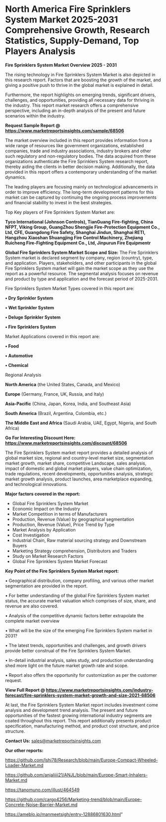 # North America Fire Sprinklers System Market 2025-2031 Comprehensive Growth, Research Statistics, Supply-Demand,  Top Players Analysis

<Strong> Fire Sprinklers System Market Overview 2025 - 2031</strong>

The rising technology in Fire Sprinklers System Market is also depicted in this research report. Factors that are boosting the growth of the market, and giving a positive push to thrive in the global market is explained in detail.

Furthermore, the report highlights on emerging trends, significant drivers, challenges, and opportunities, providing all necessary data for thriving in the industry. This report market research offers a comprehensive perspective, including an in-depth analysis of the present and future scenarios within the industry.

<strong>Request Sample Report @ <a href=https://www.marketreportsinsights.com/sample/68506>https://www.marketreportsinsights.com/sample/68506</a></strong>

The market overview included in this report provides information from a wide range of resources like government organizations, established companies, trade and industry associations, industry brokers and other such regulatory and non-regulatory bodies. The data acquired from these organizations authenticate the Fire Sprinklers System research report, thereby aiding the clients in better decision making. Additionally, the data provided in this report offers a contemporary understanding of the market dynamics.

The leading players are focusing mainly on technological advancements in order to improve efficiency. The long-term development patterns for this market can be captured by continuing the ongoing process improvements and financial stability to invest in the best strategies.

Top Key players of Fire Sprinklers System Market are:

<strong>Tyco International (Johnson Controls), TianGuang Fire-fighting, China NFPT, Viking Group, GuangZhou Shengjie Fire-Protection Equipment Co., Ltd, CFE, Guangdong Fire Safety, Shanghai Jindun, Shanghai RETI, Hangzhou Xiaoshan Shuangjing Fire Control Machinery, Zhejiang Ruicheng Fire-Fighting Equipment Co., Ltd, Jinpurun Fire Equipmentr</strong>

<strong><b>Global Fire Sprinklers System Market Scope and Size:</b></strong>
The Fire Sprinklers System market is declared segment by company, region (country), type, and application. Players, stakeholders, and other participants in the global Fire Sprinklers System market will gain the market scope as they use the report as a powerful resource. The segmental analysis focuses on revenue and product by type and application and the forecast period of 2025-2031.

Fire Sprinklers System Market Types covered in this report are:

<strong>• Dry Sprinkler System

• Wet Sprinkler System

• Deluge Sprinkler System

• Fire Sprinklers System</strong>

Market Applications covered in this report are:

<strong>• Food

• Automotive

• Chemical</strong> 

Regional Analysis

<strong>North America</strong> (the United States, Canada, and Mexico)

<strong>Europe</strong> (Germany, France, UK, Russia, and Italy)

<strong>Asia-Pacific</strong> (China, Japan, Korea, India, and Southeast Asia)

<strong>South America</strong> (Brazil, Argentina, Colombia, etc.)

<strong>The Middle East and Africa</strong> (Saudi Arabia, UAE, Egypt, Nigeria, and South Africa)

<strong>Go For Interesting Discount Here: <a href=https://www.marketreportsinsights.com/discount/68506>https://www.marketreportsinsights.com/discount/68506</a></strong>

The Fire Sprinklers System market report provides a detailed analysis of global market size, regional and country-level market size, segmentation market growth, market share, competitive Landscape, sales analysis, impact of domestic and global market players, value chain optimization, trade regulations, recent developments, opportunities analysis, strategic market growth analysis, product launches, area marketplace expanding, and technological innovations.

<strong><b>Major factors covered in the report:</b></strong>
<ul>
  <li>Global Fire Sprinklers System Market </li>
  <li>Economic Impact on the Industry</li>
  <li>Market Competition in terms of Manufacturers</li>
  <li>Production, Revenue (Value) by geographical segmentation</li>
  <li>Production, Revenue (Value), Price Trend by Type</li>
  <li>Market Analysis by Application</li>
  <li>Cost Investigation</li>
  <li>Industrial Chain, Raw material sourcing strategy and Downstream Buyers</li>
  <li>Marketing Strategy comprehension, Distributors and Traders</li>
  <li>Study on Market Research Factors</li>
  <li>Global Fire Sprinklers System Market Forecast</li>
</ul>

<strong><b>Key Point of the Fire Sprinklers System Market report:</b></strong>

• Geographical distribution, company profiling, and various other market segmentation are provided in the report.

• For better understanding of the global Fire Sprinklers System market status, the accurate market valuation which comprises of size, share, and revenue are also covered.

• Analysis of the competitive dynamic factors better extrapolate the complete market overview

• What will be the size of the emerging Fire Sprinklers System market in 2031?

• The latest trends, opportunities and challenges, and growth drivers provide better construal of the Fire Sprinklers System Market.

• In-detail industrial analysis, sales study, and production understanding shed more light on the future market growth rate and scope.

• Report also offers the opportunity for customization as per the customer request.

<strong><b>View Full Report @ <a href=https://www.marketreportsinsights.com/industry-forecast/fire-sprinklers-system-market-growth-and-size-2021-68506>https://www.marketreportsinsights.com/industry-forecast/fire-sprinklers-system-market-growth-and-size-2021-68506</a></b></strong>


At last, the Fire Sprinklers System Market report includes investment come analysis and development trend analysis. The present and future opportunities of the fastest growing international industry segments are coated throughout this report. This report additionally presents product specification, manufacturing method, and product cost structure, and price structure.

<strong>Contact Us:</strong>
sales@marketreportsinsights.com

<strong>Our other reports:</strong>

<a href=https://github.com/Ishi78/Research/blob/main/Europe-Compact-Wheeled-Loader-Market.md>https://github.com/Ishi78/Research/blob/main/Europe-Compact-Wheeled-Loader-Market.md</a>

<a href=https://github.com/anjaliiii21/ANJL/blob/main/Europe-Smart-Inhalers-Market.md>https://github.com/anjaliiii21/ANJL/blob/main/Europe-Smart-Inhalers-Market.md</a>

<a href=https://tanomuno.com/illust/464549>https://tanomuno.com/illust/464549</a>

<a href=https://github.com/cargo4256/Marketing-trend/blob/main/Europe-Concrete-Noise-Barrier-Market.md>https://github.com/cargo4256/Marketing-trend/blob/main/Europe-Concrete-Noise-Barrier-Market.md</a>

<a href=https://ameblo.jp/manmeetsigh/entry-12886801630.html>https://ameblo.jp/manmeetsigh/entry-12886801630.html</a>"
